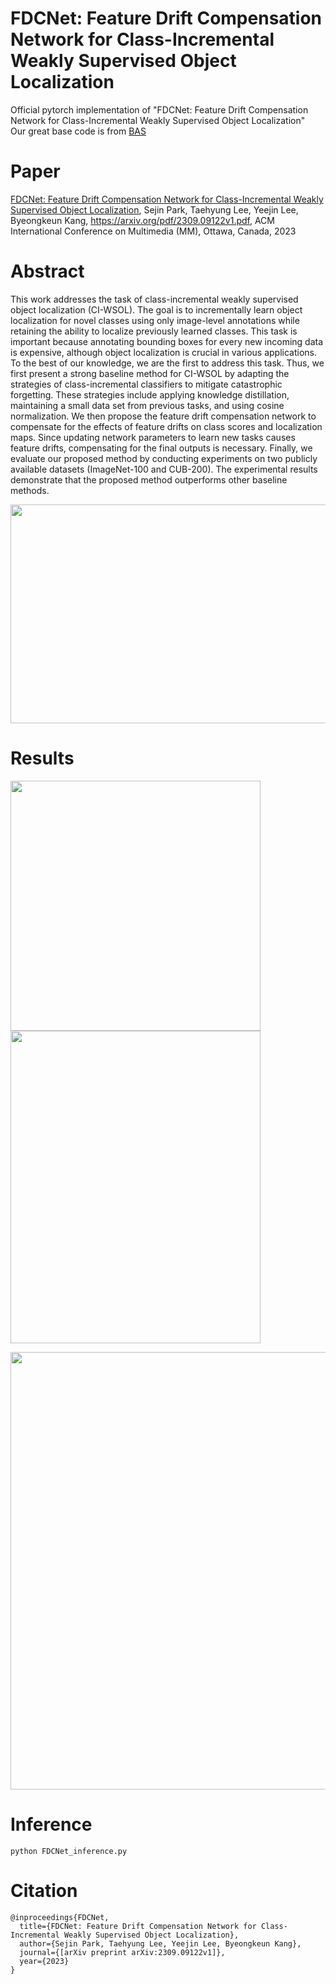 # FDCNet: Feature Drift Compensation Network for Class-Incremental Weakly Supervised Object Localization
Official pytorch implementation of "FDCNet: Feature Drift Compensation Network for Class-Incremental Weakly Supervised Object Localization" \
Our great base code is from [BAS](https://github.com/wpy1999/BAS)

# Paper
[FDCNet: Feature Drift Compensation Network for Class-Incremental Weakly Supervised Object Localization](https://arxiv.org/pdf/2309.09122v1.pdf), Sejin Park, Taehyung Lee, Yeejin Lee, Byeongkeun Kang, https://arxiv.org/pdf/2309.09122v1.pdf, ACM International Conference on Multimedia (MM), Ottawa, Canada, 2023

# Abstract

This work addresses the task of class-incremental weakly supervised object localization (CI-WSOL). The goal is to incrementally learn object localization for novel classes using only image-level annotations while retaining the ability to localize previously learned classes. This task is important because annotating bounding boxes for every new incoming data is expensive, although object localization is crucial in various applications. To the best of our knowledge, we are the first to address this task. Thus, we first present a strong baseline method for CI-WSOL by adapting the strategies of class-incremental classifiers to mitigate catastrophic forgetting. These strategies include applying knowledge distillation, maintaining a small data set from previous tasks, and using cosine normalization. We then propose the feature drift compensation network to compensate for the effects of feature drifts on class scores and localization maps. Since updating network parameters to learn new tasks causes feature drifts, compensating for the final outputs is necessary. Finally, we evaluate our proposed method by conducting experiments on two publicly available datasets (ImageNet-100 and CUB-200). The experimental results demonstrate that the proposed method outperforms other baseline methods.

<p align="center"><img src="https://github.com/Vision-sejin/FDCNet/assets/117714660/acfe1b2d-173c-4d89-9073-ebb57a60de3c/ovv.png"width="700" height="350"/>
  
# Results

<div>
  <img src="https://github.com/Vision-sejin/FDCNet/assets/117714660/c6382aff-1e9e-4a51-9934-84f410768d0b/graph.png"width="400" height="400"/>
  <img src="https://github.com/Vision-sejin/FDCNet/assets/117714660/2e1397d8-64c2-4ab0-b864-f12a74d289ad/cam.png"width="400" height="500"/>
</div>
<p align="center"><img src="https://github.com/Vision-sejin/FDCNet/assets/117714660/1a6a6cdb-c98a-490e-abe3-3359e268391d/table.png"width="800" height="700"/>

  
# Inference

```
python FDCNet_inference.py
```

# Citation


```
@inproceedings{FDCNet,
  title={FDCNet: Feature Drift Compensation Network for Class-Incremental Weakly Supervised Object Localization},
  author={Sejin Park, Taehyung Lee, Yeejin Lee, Byeongkeun Kang},
  journal={[arXiv preprint arXiv:2309.09122v1]},
  year={2023}
}
